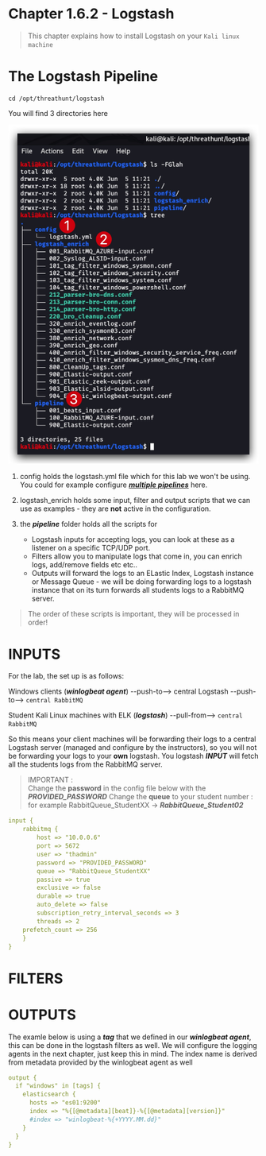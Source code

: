 #   Chapter 1.6.2 - Logstash

>This chapter explains how to install Logstash on your `Kali linux machine`


The Logstash Pipeline
=====

```code
cd /opt/threathunt/logstash
```

You will find 3 directories here  

![Screenshot command](./assets/01-logtstash_dirs.jpg)

1. config holds the logstash.yml file which for this lab we won't be using. You could for example configure ***[multiple pipelines](https://www.elastic.co/guide/en/logstash/current/multiple-pipelines.html)*** here.

2. logstash_enrich holds some input, filter and output scripts that we can use as examples - they are __not__ active in the configuration.  

3. the ***pipeline*** folder holds all the scripts for 
    - Logstash inputs for accepting logs, you can look at these as a listener on a specific TCP/UDP port.
    - Filters allow you to manipulate logs that come in, you can enrich logs, add/remove fields etc etc..
    - Outputs will forward the logs to an ELastic Index, Logstash instance or Message Queue - we will be doing forwarding logs to a logstash instance that on its turn forwards all students logs to a RabbitMQ server.

> The order of these scripts is important, they will be processed in order!

INPUTS
====
For the lab, the set up is as follows:

Windows clients (***winlogbeat agent***) --push-to--> central Logstash --push-to--> `central RabbitMQ`  

Student Kali Linux machines with ELK (***logstash***) --pull-from--> `central RabbitMQ` 

So this means your client machines will be forwarding their logs to a central Logstash server (managed and configure by the instructors), so you will not be forwarding your logs to your __own__ logstash. You logstash ***INPUT*** will fetch all the students logs from the RabbitMQ server. 

> IMPORTANT :  
> Change the __password__ in the config file below with the ***PROVIDED_PASSWORD***
> Change the __queue__ to your student number : for example RabbitQueue_StudentXX -> ***RabbitQueue_Student02***

```yml
input {
    rabbitmq {
        host => "10.0.0.6"
        port => 5672
        user => "thadmin"
        password => "PROVIDED_PASSWORD"
        queue => "RabbitQueue_StudentXX"
        passive => true
        exclusive => false
        durable => true
        auto_delete => false
        subscription_retry_interval_seconds => 3
        threads => 2
	prefetch_count => 256
    }
}
```

FILTERS
====




OUTPUTS
====

The examle below is using a ___tag___ that we defined in our ***winlogbeat agent***, this can be done in the logstash filters as well. We will configure the logging agents in the next chapter, just keep this in mind. The index name is derived from metadata provided by the winlogbeat agent as well

```yml
output {
  if "windows" in [tags] {
    elasticsearch {
      hosts => "es01:9200"
      index => "%{[@metadata][beat]}-%{[@metadata][version]}"
      #index => "winlogbeat-%{+YYYY.MM.dd}"
    }
  }
}
```





